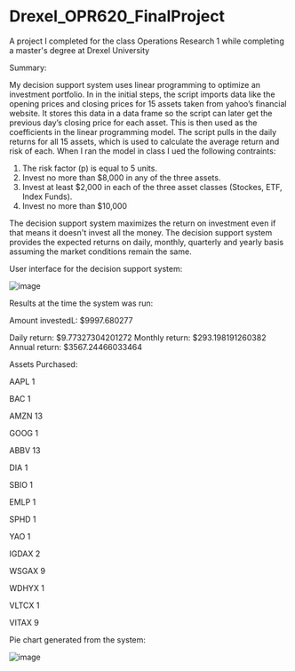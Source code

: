 # Drexel_OPR620_FinalProject

A project I completed for the class Operations Research 1 while completing a master's degree at Drexel University

Summary:

My decision support system uses linear programming to optimize an investment portfolio. In in the initial steps, the script imports data like the opening prices and closing prices for 15 assets taken from yahoo’s financial website. It stores this data in a data frame so the script can later get the previous day’s closing price for each asset. This is then used as the coefficients in the linear programming model. The script pulls in the daily returns for all 15 assets, which is used to calculate the average return and risk of each. When I ran the model in class I ued the following contraints:

1) The risk factor (p) is equal to 5 units.
2) Invest no more than $8,000 in any of the three assets. 
3) Invest at least $2,000 in each of the three asset classes (Stockes, ETF, Index Funds).
4) Invest no more than $10,000

The decision support system maximizes the return on investment even if that means it doesn't invest all the money. The decision support system provides the expected returns on daily, monthly, quarterly and yearly basis assuming the market conditions remain the same.

User interface for the decision support system:

![image](https://user-images.githubusercontent.com/103590679/205519017-ce4e0f89-3d2c-49c2-88b0-699f40d6a950.png)

Results at the time the system was run:

Amount investedL: $9997.680277

Daily return: $9.77327304201272
Monthly return: $293.198191260382
Annual return: $3567.24466033464

Assets Purchased:

AAPL 1 

BAC 1

AMZN 13

GOOG 1

ABBV 13

DIA 1

SBIO 1

EMLP 1

SPHD 1

YAO 1

IGDAX 2

WSGAX 9

WDHYX 1

VLTCX 1

VITAX 9

Pie chart generated from the system:

![image](https://user-images.githubusercontent.com/103590679/205519176-57dd4bb0-25b5-417b-adcb-8f3187bae491.png)



